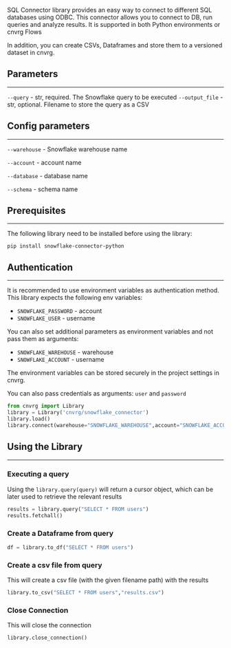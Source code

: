 SQL Connector library provides an easy way to connect to different SQL databases using ODBC. 
This connector allows you to connect to DB, run queries and analyze results. It is supported in both Python environments or cnvrg Flows

In addition, you can create CSVs, Dataframes and store them to a versioned dataset in cnvrg. 


## Parameters
---

```--query``` - str, required. The Snowflake query to be executed
```--output_file``` - str, optional. Filename to store the query as a CSV

## Config parameters
---

```--warehouse``` - Snowflake warehouse name 

```--account``` - account name

```--database``` - database name

```--schema``` - schema name

## Prerequisites
---
The following library need to be installed before using the library:
```python3
pip install snowflake-connector-python
```
## Authentication
---
It is recommended to use environment variables as authentication method. This library expects the following env variables:

* `SNOWFLAKE_PASSWORD` - account
* `SNOWFLAKE_USER` - username

You can also set additional parameters as environment variables and not pass them as arguments:

* `SNOWFLAKE_WAREHOUSE` - warehouse
* `SNOWFLAKE_ACCOUNT` - username

The environment variables can be stored securely in the project settings in cnvrg. 

You can also pass credentials as arguments: `user` and `password`

```python
from cnvrg import Library
library = Library('cnvrg/snowflake_connector')
library.load()
library.connect(warehouse="SNOWFLAKE_WAREHOUSE",account="SNOWFLAKE_ACCOUNT", database="SNOWFLAKE_DATABASE",schema="SNOWFLAKE_SCHEMA")
```

## Using the Library
---

### Executing a query

Using the `library.query(query)` will return a cursor object, which can be later used to retrieve the relevant results
```python
results = library.query("SELECT * FROM users")
results.fetchall()
```
### Create a Dataframe from query
```python
df = library.to_df("SELECT * FROM users")
```
### Create a csv file from query
This will create a csv file (with the given filename path) with the results
```python
library.to_csv("SELECT * FROM users","results.csv")
```
### Close Connection
This will close the connection
```python
library.close_connection()
```